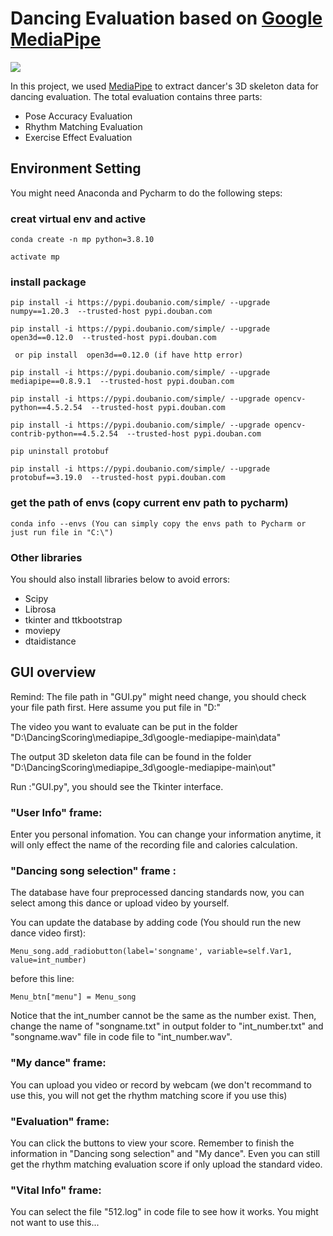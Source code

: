 # Dancing Evaluation based on [Google MediaPipe](https://github.com/google/mediapipe)

[![](doc/rris_database.gif)](https://www.nature.com/articles/s41597-020-00627-7?sf237508323=1)

In this project, we used [MediaPipe](https://opensource.google/projects/mediapipe) to extract dancer's 3D skeleton data for dancing evaluation. The total evaluation contains three parts:

* Pose Accuracy Evaluation
* Rhythm Matching Evaluation
* Exercise Effect Evaluation

## Environment Setting
You might need Anaconda and Pycharm to do the following steps:
### creat virtual env and active
```
conda create -n mp python=3.8.10

activate mp
```
### install package
```
pip install -i https://pypi.doubanio.com/simple/ --upgrade numpy==1.20.3  --trusted-host pypi.douban.com

pip install -i https://pypi.doubanio.com/simple/ --upgrade open3d==0.12.0  --trusted-host pypi.douban.com

 or pip install  open3d==0.12.0 (if have http error)
 
pip install -i https://pypi.doubanio.com/simple/ --upgrade mediapipe==0.8.9.1  --trusted-host pypi.douban.com

pip install -i https://pypi.doubanio.com/simple/ --upgrade opencv-python==4.5.2.54  --trusted-host pypi.douban.com

pip install -i https://pypi.doubanio.com/simple/ --upgrade opencv-contrib-python==4.5.2.54  --trusted-host pypi.douban.com

pip uninstall protobuf

pip install -i https://pypi.doubanio.com/simple/ --upgrade protobuf==3.19.0  --trusted-host pypi.douban.com
```
### get the path of envs (copy current env path to pycharm)
```
conda info --envs (You can simply copy the envs path to Pycharm or just run file in "C:\")
```
### Other libraries
You should also install libraries below to avoid errors:
* Scipy
* Librosa
* tkinter and ttkbootstrap
* moviepy
* dtaidistance


## GUI overview
Remind: The file path in "GUI.py" might need change, you should check your file path first. Here assume you put file in "D:\"

The video you want to evaluate can be put in the folder "D:\DancingScoring\mediapipe_3d\google-mediapipe-main\data"

The output 3D skeleton data file can be found in the folder "D:\DancingScoring\mediapipe_3d\google-mediapipe-main\out"

Run :"GUI.py", you should see the Tkinter interface.

### "User Info" frame: 
Enter you personal infomation. You can change your information anytime, it will only effect the name of the recording file and calories calculation.

### "Dancing song selection" frame :
The database have four preprocessed dancing standards now, you can select among this dance or upload video by yourself.

You can update the database by adding code (You should run the new dance video first): 
```
Menu_song.add_radiobutton(label='songname', variable=self.Var1, value=int_number)
```
before this line:
```
Menu_btn["menu"] = Menu_song
```
Notice that the int_number cannot be the same as the number exist. Then, change the name of "songname.txt" in output folder to "int_number.txt" and "songname.wav" file in code file to "int_number.wav". 

### "My dance" frame:
You can upload you video or record by webcam (we don't recommand to use this, you will not get the rhythm matching score if you use this)

### "Evaluation" frame:
You can click the buttons to view your score. Remember to finish the information in "Dancing song selection" and "My dance". Even you can still get the rhythm matching evaluation score if only upload the standard video.

### "Vital Info" frame:
You can select the file "512.log" in code file to see how it works. You might not want to use this...


